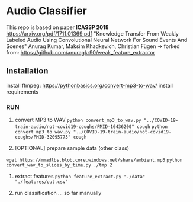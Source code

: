 # Audio Classifier

This repo is based on paper **ICASSP 2018** https://arxiv.org/pdf/1711.01369.pdf 
"Knowledge Transfer From Weakly Labeled Audio Using Convolutional Neural Network For Sound Events And Scenes" Anurag Kumar, Maksim Khadkevich, Christian Fügen 
 -> forked from: https://github.com/anuragkr90/weak_feature_extractor

## Installation

install ffmpeg: https://pythonbasics.org/convert-mp3-to-wav/
install requirements

### RUN
1. convert MP3 to WAV 
`python convert_mp3_to_wav.py "../COVID-19-train-audio/not-covid19-coughs/PMID-16436200" cough`
`python convert_mp3_to_wav.py "../COVID-19-train-audio/not-covid19-coughs/PMID-32095775" cough`


1. [OPTIONAL] prepare sample data (other class) 

`wget https://mmadlbs.blob.core.windows.net/share/ambient.mp3`
`python convert_wav_to_slices_by_time.py ./tmp 2`

1. extract features `python feature_extract.py "./data" "./features/out.csv"` 


1. run classification ... so far manually